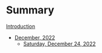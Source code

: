 # Summary

[Introduction](README.md)

- [December, 2022](December22/December22.md)
    * [Saturday, December 24, 2022](December22/12-24-22.md)